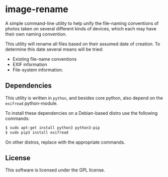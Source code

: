 
# image-rename

A simple command-line utility to help unify the file-naming
conventions of photos taken on several different kinds of devices,
which each may have their own naming convention.

This utility will rename all files based on their assumed date of
creation. To determine this date several means will be tried:

* Existing file-name conventions
* EXIF information
* File-system information.

## Dependencies

This utility is written in `python`, and besides core python, also
depend on the `exifread` python-module.

To install these dependencies on a Debian-based distro use the
following commands:

````sh
$ sudo apt-get install python3 python3-pip
$ sudo pip3 install exifread
````

On other distros, replace with the appropriate commands.

## License

This software is licensed under the GPL license.
